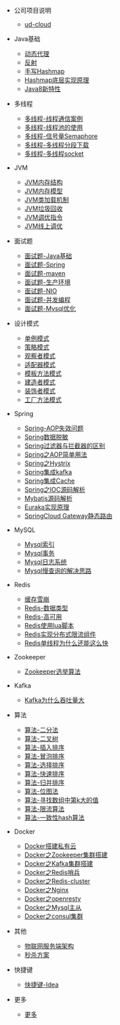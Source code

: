 - 公司项目说明

  - [ud-cloud](note/公司项目介绍.md)

- Java基础

  - [动态代理](note/Java动态代理.md)
  - [反射](note/Java反射.md)
  - [手写Hashmap](note/手写Hashmap.md)
  - [Hashmap底层实现原理](note/Hashmap底层实现原理.md)
  - [Java8新特性](note/Java8新特性.md)


- 多线程

  - [多线程-线程通信案例](note/多线程-线程通信案例.md)
  - [多线程-线程池的使用](note/多线程-线程池的使用.md)
  - [多线程-信号量Semaphore](note/多线程-信号量Semaphore.md)
  - [多线程-多线程分段下载](note/多线程-多线程分段下载.md)
  - [多线程-多线程socket](note/多线程-多线程socket.md)


- JVM

  - [JVM内存结构](note/JVM内存结构.md)
  - [JVM内存模型](note/JVM内存模型.md)
  - [JVM类加载机制](note/JVM类加载机制.md)
  - [JVM垃圾回收](note/JVM垃圾回收.md)
  - [JVM调优指令](note/JVM调优指令.md)
  - [JVM线上调优](note/JVM线上调优.md)



- 面试题

  - [面试题-Java基础](note/面试题-Java基础.md)
  - [面试题-Spring](note/面试题-Spring.md)
  - [面试题-maven](note/面试题-maven.md)
  - [面试题-生产环境](note/面试题-生产环境.md)
  - [面试题-NIO](note/面试题-NIO.md)
  - [面试题-并发编程](note/面试-并发编程.md)
  - [面试题-Mysql优化](note/面试题-Mysql优化.md)

  

- 设计模式

  - [单例模式](note/设计模式-单例模式.md)
  - [策略模式](note/设计模式-策略模式.md)
  - [观察者模式](note/设计模式-观察者模式.md)
  - [适配器模式](note/设计模式-适配器模式.md)
  - [模板方法模式](note/设计模式-模板方法模式.md)
  - [建造者模式](note/设计模式-建造者模式.md)
  - [装饰者模式](note/设计模式-装饰者模式.md)
  - [工厂方法模式](note/设计模式-工厂方法模式.md)


- Spring

  - [Spring-AOP失效问题](note/Spring-AOP失效问题.md)
  - [Spring数据脱敏](note/Spring数据脱敏.md)
  - [Spring过滤器与拦截器的区别](note/Spring过滤器与拦截器的区别.md)
  - [Spring之AOP简单用法](note/Spring之AOP简单用法.md)
  - [Spring之Hystrix](note/Spring之Hystrix.md)
  - [Spring集成kafka](note/Springboot集成kafka)
  - [Spring集成Cache](note/Springboot集成Cache)
  - [Spring之IOC源码解析](note/Spring之IOC源码解析.md)
  - [Mybatis源码解析](note/Mybatis源码解析.md)
  - [Euraka实现原理](note/Euraka实现原理.md)
  - [SpringCloud Gateway静态路由](note/SpringCloud-Gateway静态路由.md)


- MySQL

  - [Mysql索引](note/mysql索引.md)
  - [Mysql事务](note/mysql事务.md)
  - [Mysql日志系统](note/Mysql日志系统.md)  
  - [Mysql慢查询的解决思路](note/Mysql慢查询的解决思路.md)

- Redis

  - [缓存雪崩](note/缓存雪崩.md)
  - [Redis-数据类型](note/Redis-数据类型.md)
  - [Redis-高可用](note/Redis高可用.md)
  - [Redis使用lua脚本](note/Redis使用lua脚本.md)
  - [Redis实现分布式限流组件](note/Redis实现分布式限流组件.md)
  - [Redis单线程为什么还能这么快](note/Redis单线程为什么还能这么快.md)

- Zookeeper

  - [Zookeeper选举算法](note/Zookeeper选举算法.md)

- Kafka

  - [Kafka为什么吞吐量大](note/Kafka为什么吞吐量大.md)



- 算法

  - [算法-二分法](note/算法-二分法.md)
  - [算法-二叉树](note/算法-二叉树.md)
  - [算法-插入排序](note/算法-插入排序.md)
  - [算法-冒泡排序](note/算法-冒泡排序.md)
  - [算法-选择排序](note/算法-选择排序.md)
  - [算法-快速排序](note/算法-快速排序.md)
  - [算法-归并排序](note/算法-归并排序.md)
  - [算法-位图法](note/算法-位图法.md)
  - [算法-寻找数组中第k大的值](note/算法-寻找数组中第k大的值.md)
  - [算法-限流算法](note/算法-限流算法.md)
  - [算法-一致性hash算法](note/算法-一致性hash算法.md)


- Docker

  - [Docker搭建私有云](note/Docker搭建私有云.md)
  - [Docker之Zookeeper集群搭建](note/Docker之Zookeeper集群搭建.md)
  - [Docker之Kafka集群搭建](note/Docker之Kafka集群搭建.md)
  - [Docker之Redis哨兵](note/Docker之Redis哨兵.md)
  - [Docker之Redis-cluster](note/Docker之Redis-cluster.md)
  - [Docker之Nginx](note/Docker之Nginx.md)
  - [Docker之openresty](note/Docker之openresty.md)
  - [Docker之Mysql主从](note/Docker之Mysql主从.md)
  - [Docker之consul集群](note/Docker之consul集群.md)


- 其他

  - [物联网服务端架构](note/物联网服务端架构.md)
  - [秒杀方案](note/秒杀方案.md)


- 快捷键

  - [快捷键-Idea](note/快捷键-Idea.md)

- 更多

  - [更多](draft/)



